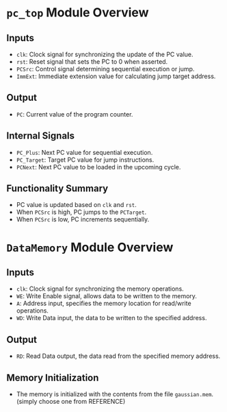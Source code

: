 # `pc_top` Module Overview

## Inputs
- `clk`: Clock signal for synchronizing the update of the PC value.
- `rst`: Reset signal that sets the PC to 0 when asserted.
- `PCSrc`: Control signal determining sequential execution or jump.
- `ImmExt`: Immediate extension value for calculating jump target address.

## Output
- `PC`: Current value of the program counter.

## Internal Signals
- `PC_Plus`: Next PC value for sequential execution.
- `PC_Target`: Target PC value for jump instructions.
- `PCNext`: Next PC value to be loaded in the upcoming cycle.

## Functionality Summary
- PC value is updated based on `clk` and `rst`.
- When `PCSrc` is high, PC jumps to the `PCTarget`.
- When `PCSrc` is low, PC increments sequentially.

# `DataMemory` Module Overview

## Inputs
- `clk`: Clock signal for synchronizing the memory operations.
- `WE`: Write Enable signal, allows data to be written to the memory.
- `A`: Address input, specifies the memory location for read/write operations.
- `WD`: Write Data input, the data to be written to the specified address.

## Output
- `RD`: Read Data output, the data read from the specified memory address.

## Memory Initialization
- The memory is initialized with the contents from the file `gaussian.mem`.(simply choose one from REFERENCE)








